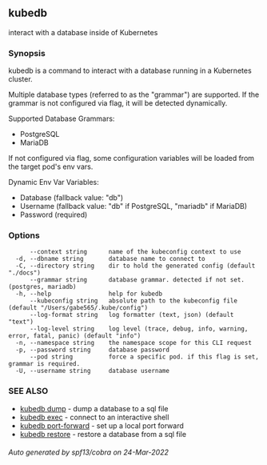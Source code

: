 ## kubedb

interact with a database inside of Kubernetes

### Synopsis

kubedb is a command to interact with a database running in a Kubernetes cluster.

Multiple database types (referred to as the "grammar") are supported.
If the grammar is not configured via flag, it will be detected dynamically.

Supported Database Grammars:
  - PostgreSQL
  - MariaDB

If not configured via flag, some configuration variables will be loaded from the target pod's env vars.

Dynamic Env Var Variables:
  - Database (fallback value: "db")
  - Username (fallback value: "db" if PostgreSQL, "mariadb" if MariaDB)
  - Password (required)


### Options

```
      --context string      name of the kubeconfig context to use
  -d, --dbname string       database name to connect to
  -C, --directory string    dir to hold the generated config (default "./docs")
      --grammar string      database grammar. detected if not set. (postgres, mariadb)
  -h, --help                help for kubedb
      --kubeconfig string   absolute path to the kubeconfig file (default "/Users/gabe565/.kube/config")
      --log-format string   log formatter (text, json) (default "text")
      --log-level string    log level (trace, debug, info, warning, error, fatal, panic) (default "info")
  -n, --namespace string    the namespace scope for this CLI request
  -p, --password string     database password
      --pod string          force a specific pod. if this flag is set, grammar is required.
  -U, --username string     database username
```

### SEE ALSO

* [kubedb dump](kubedb_dump.md)	 - dump a database to a sql file
* [kubedb exec](kubedb_exec.md)	 - connect to an interactive shell
* [kubedb port-forward](kubedb_port-forward.md)	 - set up a local port forward
* [kubedb restore](kubedb_restore.md)	 - restore a database from a sql file

###### Auto generated by spf13/cobra on 24-Mar-2022
